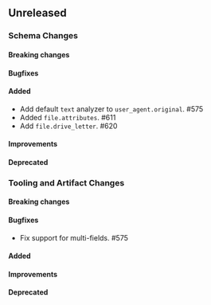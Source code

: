 <!-- When adding an entry to the Changelog:

- Please follow the Keep a Changelog: http://keepachangelog.com/ guidelines.
- Please insert your changelog line ordered by PR ID.
- Make sure you add your entry to the correct section (schema or tooling).

Thanks, you're awesome :-) -->

## Unreleased

### Schema Changes

#### Breaking changes

#### Bugfixes

#### Added

* Add default `text` analyzer to `user_agent.original`. #575
* Added `file.attributes`. #611
* Add `file.drive_letter`. #620

#### Improvements

#### Deprecated


### Tooling and Artifact Changes

#### Breaking changes

#### Bugfixes

* Fix support for multi-fields. #575

#### Added

#### Improvements

#### Deprecated


<!-- All empty sections:

## Unreleased

### Schema Changes
### Tooling and Artifact Changes

#### Breaking changes

#### Bugfixes

#### Added

#### Improvements

#### Deprecated

-->
